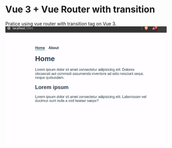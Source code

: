 # Vue 3 + Vue Router with transition

Pratice using vue router with transition tag on Vue 3. 
![router transition](readme-assets/router-transition.gif)

